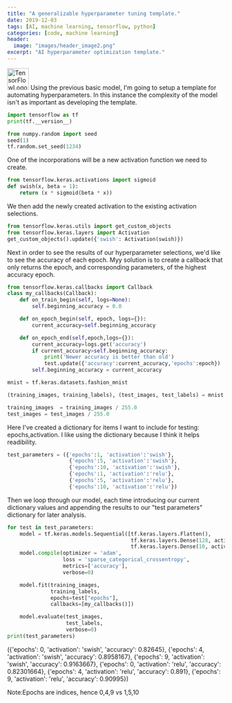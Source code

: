 ```yaml
---
title: "A generalizable hyperparameter tuning template."
date: 2019-12-03
tags: [AI, machine learning, tensorflow, python]
categories: [code, machine learning]
header:
  image: "images/header_image2.png"
excerpt: "AI hyperparameter optimization template."
---
```

<img src="{{ site.url }}{{site.baseurl }}/images/tensorflow.png" alt=" TensorFlowLogo" width="50"/>
Using the previous basic model, I'm going to setup a template for automating hyperparameters. In this instance the complexity of the model isn't as important as developing the template.


```python
import tensorflow as tf
print(tf.__version__)
```


```python
from numpy.random import seed
seed(1)
tf.random.set_seed(1234)
```

One of the incorporations will be a new activation function we need to create.


```python
from tensorflow.keras.activations import sigmoid
def swish(x, beta = 1):
    return (x * sigmoid(beta * x))
```

We then add the newly created activation to the existing activation selections.


```python
from tensorflow.keras.utils import get_custom_objects
from tensorflow.keras.layers import Activation
get_custom_objects().update({'swish': Activation(swish)})
```

Next in order to see the results of our hyperparameter selections, we'd like to see the accuracy of each epoch. Myy solution is to create a callback that only returns the epoch, and corresponding parameters, of the highest accuracy epoch.


```python
from tensorflow.keras.callbacks import Callback
class my_callbacks(Callback):
    def on_train_begin(self, logs=None):
        self.beginning_accuracy = 0.0

    def on_epoch_begin(self, epoch, logs={}):
        current_accuracy=self.beginning_accuracy

    def on_epoch_end(self,epoch,logs={}):
        current_accuracy=logs.get('accuracy')
        if current_accuracy>self.beginning_accuracy:
            print('Newer accuracy is better than old')
            test.update({'accuracy':current_accuracy,'epochs':epoch})
        self.beginning_accuracy = current_accuracy
```


```python
mnist = tf.keras.datasets.fashion_mnist 
```


```python
(training_images, training_labels), (test_images, test_labels) = mnist.load_data() 
```


```python
training_images  = training_images / 255.0
test_images = test_images / 255.0
```

Here I've created a dictionary for items I want to include for testing: epochs,activation. I like using the dictionary because I think it helps readibility.


```python
test_parameters = ({'epochs':1, 'activation':'swish'},
                    {'epochs':5, 'activation':'swish'},
                    {'epochs':10, 'activation':'swish'},
                    {'epochs':1, 'activation':'relu'},
                    {'epochs':5, 'activation':'relu'},
                    {'epochs':10, 'activation':'relu'})

```

Then we loop through our model, each time introducing our current dictionary values and appending the results to our "test parameters" dictionary for later analysis.


```python
for test in test_parameters:
    model = tf.keras.models.Sequential([tf.keras.layers.Flatten(),
                                        tf.keras.layers.Dense(128, activation=test["activation"]),
                                        tf.keras.layers.Dense(10, activation=tf.nn.softmax)])
    model.compile(optimizer = 'adam',
                  loss = 'sparse_categorical_crossentropy',
                  metrics=['accuracy'],
                  verbose=0)

    model.fit(training_images,
              training_labels,
              epochs=test["epochs"],
              callbacks=[my_callbacks()])

    model.evaluate(test_images,
                   test_labels,
                   verbose=0)
print(test_parameters)

```

({'epochs': 0, 'activation': 'swish', 'accuracy': 0.82645}, {'epochs': 4, 'activation': 'swish', 'accuracy': 0.8958167}, {'epochs': 9, 'activation': 'swish', 'accuracy': 0.9163667}, {'epochs': 0, 'activation': 'relu', 'accuracy': 0.82301664}, {'epochs': 4, 'activation': 'relu', 'accuracy': 0.891}, {'epochs': 9, 'activation': 'relu', 'accuracy': 0.90995})

Note:Epochs are indices, hence 0,4,9 vs 1,5,10
